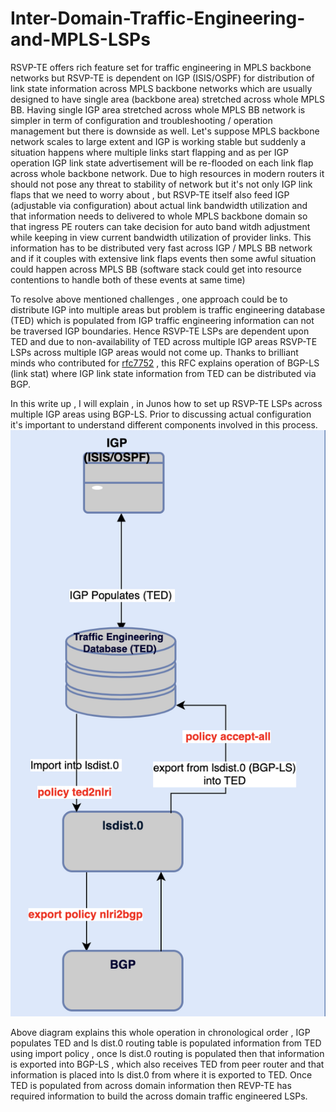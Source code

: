 # Inter-Domain-Traffic-Engineering-and-MPLS-LSPs

RSVP-TE offers rich feature set for traffic engineering in MPLS backbone networks but RSVP-TE is dependent on IGP (ISIS/OSPF) for distribution of link state information across MPLS backbone networks which are usually designed to have single area (backbone area) stretched across whole MPLS BB. Having single IGP area stretched across whole MPLS BB network is simpler in term of configuration and troubleshooting / operation management but there is downside as well. Let's suppose MPLS backbone network scales to large extent and IGP is working stable but suddenly a situation happens where multiple links start flapping and as per IGP operation IGP link state advertisement will be re-flooded on each link flap across whole backbone network. Due to high resources in modern routers it should not pose any threat to stability of network but it's not only IGP link flaps that we need to worry about , but RSVP-TE itself also feed IGP (adjustable via configuration) about actual link bandwidth utilization and that information needs to delivered to whole MPLS backbone domain so that ingress PE routers can take decision for auto band witdh adjustment while keeping in view current bandwidth utilization of provider links. This information has to be distributed very fast across IGP / MPLS BB network and if it couples with extensive link flaps events then some awful situation could happen across MPLS BB (software stack could get into resource contentions to handle both of these events at same time)

To resolve above mentioned challenges , one approach could be to distribute IGP into multiple areas but problem is traffic engineering database (TED) which is populated from IGP traffic engineering information can not be traversed IGP boundaries. Hence RSVP-TE LSPs are dependent upon TED and due to non-availability of TED across multiple IGP areas RSVP-TE LSPs across multiple IGP areas would not come up.  Thanks to brilliant minds who contributed for [rfc7752](https://datatracker.ietf.org/doc/html/rfc7752) , this RFC explains operation of BGP-LS (link stat) where IGP link state information from TED can be distributed via BGP.

In this write up , I will explain , in Junos how to set up RSVP-TE LSPs across multiple IGP areas using BGP-LS. Prior to discussing actual configuration it's important to understand different components involved in this process.   
![TED](./images/ted.png)

Above diagram explains this whole operation in chronological order , IGP populates TED and ls dist.0 routing table is populated information from TED using import policy , once ls dist.0 routing is populated then that information is exported into BGP-LS , which also receives TED from peer router and that information is placed into ls dist.0 from where it is exported to TED. Once TED is populated from across domain information then REVP-TE has required information to build the across domain traffic engineered LSPs.